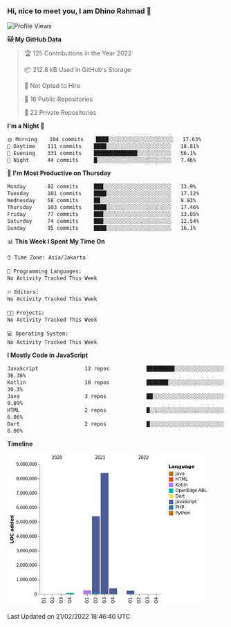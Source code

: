 ### Hi, nice to meet you, I am Dhino Rahmad 👋
<!--START_SECTION:waka-->
![Profile Views](http://img.shields.io/badge/Profile%20Views-0-blue)

**🐱 My GitHub Data** 

> 🏆 125 Contributions in the Year 2022
 > 
> 📦 212.8 kB Used in GitHub's Storage 
 > 
> 🚫 Not Opted to Hire
 > 
> 📜 16 Public Repositories 
 > 
> 🔑 22 Private Repositories  
 > 
**I'm a Night 🦉** 

```text
🌞 Morning    104 commits    ████░░░░░░░░░░░░░░░░░░░░░   17.63% 
🌆 Daytime    111 commits    ████░░░░░░░░░░░░░░░░░░░░░   18.81% 
🌃 Evening    331 commits    ██████████████░░░░░░░░░░░   56.1% 
🌙 Night      44 commits     █░░░░░░░░░░░░░░░░░░░░░░░░   7.46%

```
📅 **I'm Most Productive on Thursday** 

```text
Monday       82 commits     ███░░░░░░░░░░░░░░░░░░░░░░   13.9% 
Tuesday      101 commits    ████░░░░░░░░░░░░░░░░░░░░░   17.12% 
Wednesday    58 commits     ██░░░░░░░░░░░░░░░░░░░░░░░   9.83% 
Thursday     103 commits    ████░░░░░░░░░░░░░░░░░░░░░   17.46% 
Friday       77 commits     ███░░░░░░░░░░░░░░░░░░░░░░   13.05% 
Saturday     74 commits     ███░░░░░░░░░░░░░░░░░░░░░░   12.54% 
Sunday       95 commits     ████░░░░░░░░░░░░░░░░░░░░░   16.1%

```


📊 **This Week I Spent My Time On** 

```text
⌚︎ Time Zone: Asia/Jakarta

💬 Programming Languages: 
No Activity Tracked This Week

🔥 Editors: 
No Activity Tracked This Week

🐱‍💻 Projects: 
No Activity Tracked This Week

💻 Operating System: 
No Activity Tracked This Week

```

**I Mostly Code in JavaScript** 

```text
JavaScript               12 repos            █████████░░░░░░░░░░░░░░░░   36.36% 
Kotlin                   10 repos            ███████░░░░░░░░░░░░░░░░░░   30.3% 
Java                     3 repos             ██░░░░░░░░░░░░░░░░░░░░░░░   9.09% 
HTML                     2 repos             █░░░░░░░░░░░░░░░░░░░░░░░░   6.06% 
Dart                     2 repos             █░░░░░░░░░░░░░░░░░░░░░░░░   6.06%

```


**Timeline**

![Chart not found](https://raw.githubusercontent.com/Dhino12/Dhino12/master/charts/bar_graph.png) 


 Last Updated on 21/02/2022 18:46:40 UTC
<!--END_SECTION:waka-->
 
